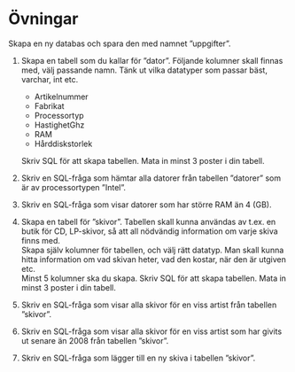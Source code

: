 # Övningar

Skapa en ny databas och spara den med namnet ”uppgifter”.

1. Skapa en tabell som du kallar för ”dator”. Följande kolumner skall finnas med, välj passande namn. Tänk ut vilka
   datatyper som passar bäst, varchar, int etc.
    - Artikelnummer
    - Fabrikat
    - Processortyp
    - HastighetGhz
    - RAM
    - Hårddiskstorlek

   Skriv SQL för att skapa tabellen. Mata in minst 3 poster i din tabell.

2. Skriv en SQL-fråga som hämtar alla datorer från tabellen ”datorer” som är av processortypen ”Intel”.

3. Skriv en SQL-fråga som visar datorer som har större RAM än 4 (GB).

4. Skapa en tabell för ”skivor”. Tabellen skall kunna användas av t.ex. en butik för CD, LP-skivor, så att all nödvändig
   information om varje skiva finns med.  
   Skapa själv kolumner för tabellen, och välj rätt datatyp. Man skall kunna hitta information om vad skivan heter, vad
   den kostar, när den är utgiven etc.  
   Minst 5 kolumner ska du skapa. Skriv SQL för att skapa tabellen. Mata in minst 3 poster i din tabell.

5. Skriv en SQL-fråga som visar alla skivor för en viss artist från tabellen ”skivor”.

6. Skriv en SQL-fråga som visar alla skivor för en viss artist som har givits ut senare än 2008 från tabellen ”skivor”.

7. Skriv en SQL-fråga som lägger till en ny skiva i tabellen ”skivor”. 
